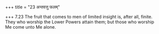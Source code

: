 +++
title = "23 अन्तवत्तु फलम्"

+++
7.23 The fruit that comes to men of limited insight is, after all,
finite. They who worship the Lower Powers attain them; but those who
worship Me come unto Me alone.
